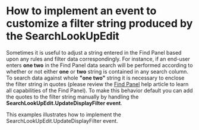# How to implement an event to customize a filter string produced by the SearchLookUpEdit


<p>Sometimes it is useful to adjust a string entered in the Find Panel based upon any rules and filter data correspondingly. For instance, if an end-user enters <strong>one two</strong> in the Find Panel data search will be performed according to whether or not  either <strong>one</strong> or  <strong>two</strong>  string is contained  in any search column. To search data against  whole <strong>"</strong><strong>one two</strong><strong>"</strong><strong> </strong>string it is necessary to enclose the filter string in quotes (please review the <a href="http://documentation.devexpress.com/#WindowsForms/CustomDocument8869"><u>Find Panel</u></a> help article to learn all capabilities of the Find Panel). To make this behavior default you can add the quotes to the filter string manually by handling the <strong>SearchLookUpEdit.UpdateDisplayFilter event</strong>. </p><p>This examples illustrates how to implement the SearchLookUpEdit.UpdateDisplayFilter event.</p>

<br/>


